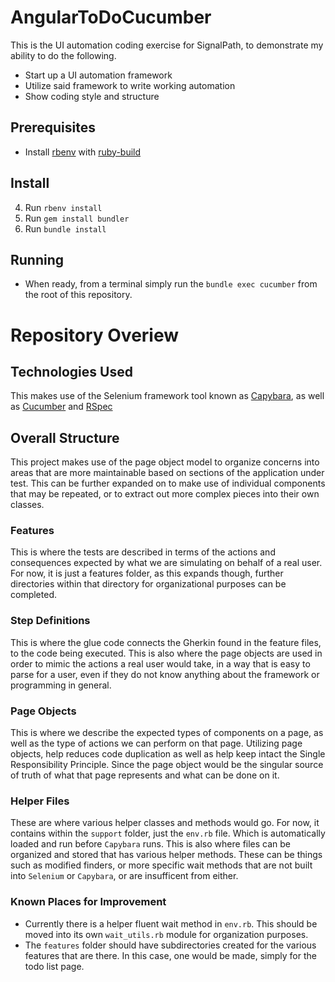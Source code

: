 # AngularToDoCucumber
This is the UI automation coding exercise for SignalPath, to demonstrate my ability to do the following.

* Start up a UI automation framework
* Utilize said framework to write working automation
* Show coding style and structure

## Prerequisites
* Install [rbenv](https://github.com/rbenv/rbenv) with [ruby-build](https://github.com/rbenv/ruby-build)

## Install
4. Run `rbenv install`
5. Run `gem install bundler`
6. Run `bundle install`


## Running
* When ready, from a terminal simply run the `bundle exec cucumber` from the root of this repository.
 

# Repository Overiew

## Technologies Used
This makes use of the Selenium framework tool known as [Capybara](https://github.com/teamcapybara/capybara), as well as [Cucumber](https://cucumber.io/) and [RSpec](https://rspec.info/)

## Overall Structure
This project makes use of the page object model to organize concerns into areas that are more maintainable based on sections of the application under test. This can be further expanded on to make use of individual components that may be repeated, or to extract out more complex pieces into their own classes.

### Features
This is where the tests are described in terms of the actions and consequences expected by what we are simulating on behalf of a real user. For now, it is just a features folder, as this expands though, further directories within that directory for organizational purposes can be completed.

### Step Definitions
This is where the glue code connects the Gherkin found in the feature files, to the code being executed. This is also where the page objects are used in order to mimic the actions a real user would take, in a way that is easy to parse for a user, even if they do not know anything about the framework or programming in general.

### Page Objects
This is where we describe the expected types of components on a page, as well as the type of actions we can perform on that page. Utilizing page objects, help reduces code duplication as well as help keep intact the Single Responsibility Principle. Since the page object would be the singular source of truth of what that page represents and what can be done on it.

### Helper Files
These are where various helper classes and methods would go. For now, it contains within the `support` folder, just the `env.rb` file. Which is automatically loaded and run before `Capybara` runs. This is also where files can be organized and stored that has various helper methods. These can be things such as modified finders, or more specific wait methods that are not built into `Selenium` or `Capybara`, or are insufficent from either.


### Known Places for Improvement
* Currently there is a helper fluent wait method in `env.rb`. This should be moved into its own `wait_utils.rb` module for organization purposes.
* The `features` folder should have subdirectories created for the various features that are there. In this case, one would be made, simply for the todo list page.

